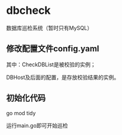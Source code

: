 # dbcheck
数据库巡检系统（暂时只有MySQL）

## 修改配置文件config.yaml
其中：CheckDBList是被校验的实例；

DBHost及后面的配置，是存放校验结果的实例。

## 初始化代码

go mod tidy


运行main.go即可开始巡检
